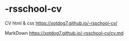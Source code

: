 # -rsschool-cv
CV html & css
https://xotdog7.github.io/-rsschool-cv/

MarkDown
https://xotdog7.github.io/-rsschool-cv/cv.md
